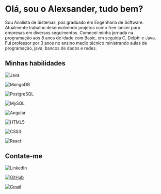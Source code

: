 # Olá, sou o Alexsander, tudo bem?

Sou Analista de Sistemas, pós graduado em Engenharia de Software. Atualmente trabalho desenvolvendo projetos como free lancer para empresas em diversos seguimentos. Comecei minha jornada na programação aos 8 anos de idade com Basic, em seguida C, Delphi e Java. Fui professor por 3 anos no ensino medio técnico ministrando aulas de programação, java, bancos de dados e redes.

## Minhas habilidades

![Java](https://img.shields.io/badge/java-%23ED8B00.svg?style=for-the-badge&logo=openjdk&logoColor=white)

![MongoDB](https://img.shields.io/badge/MongoDB-%234ea94b.svg?style=for-the-badge&logo=mongodb&logoColor=white)

![PostgreSQL](https://img.shields.io/badge/PostgreSQL-000?style=for-the-badge&logo=postgresql)

![MySQL](https://img.shields.io/badge/mysql-%2300f.svg?style=for-the-badge&logo=mysql&logoColor=white)

![Angular](https://img.shields.io/badge/Angular-DD0031?style=for-the-badge&logo=angular&logoColor=white)

![HTML5](https://img.shields.io/badge/HTML5-E34F26?style=for-the-badge&logo=html5&logoColor=white)

![CSS3](https://img.shields.io/badge/CSS3-1572B6?style=for-the-badge&logo=css3&logoColor=white)

![React](https://img.shields.io/badge/React-20232A?style=for-the-badge&logo=react&logoColor=61DAFB)

## Contate-me

[![LinkedIn](https://img.shields.io/badge/LinkedIn-0077B5?style=for-the-badge&logo=linkedin&logoColor=white)](https://www.linkedin.com/in/alexsander-ventura-netto-8961232b/)

[![GitHub](https://img.shields.io/badge/GitHub-100000?style=for-the-badge&logo=github&logoColor=white)](https://github.com/Aceventuranetto)

[![Gmail](https://img.shields.io/badge/Gmail-333333?style=for-the-badge&logo=gmail&logoColor=red)](mailto:aceventuranetto@gmail.com)
